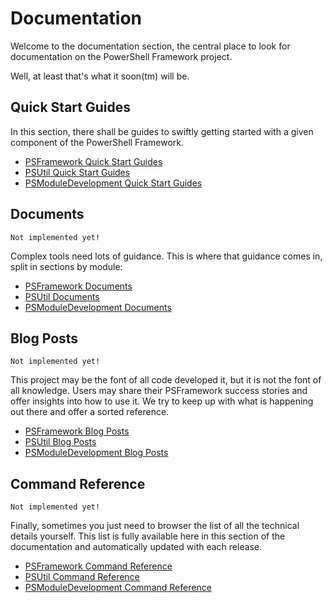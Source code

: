 # Documentation

Welcome to the documentation section, the central place to look for documentation on the PowerShell Framework project.

Well, at least that's what it soon(tm) will be.

## Quick Start Guides

In this section, there shall be guides to swiftly getting started with a given component of the PowerShell Framework.

 - [PSFramework Quick Start Guides](http://psframework.org/documentation/quickstart/psframework.html)
 - [PSUtil Quick Start Guides](http://psframework.org/documentation/quickstart/psutil.html)
 - [PSModuleDevelopment Quick Start Guides](http://psframework.org/documentation/quickstart/psmoduledevelopment.html)

## Documents

```
Not implemented yet!
```

Complex tools need lots of guidance. This is where that guidance comes in, split in sections by module:

 - [PSFramework Documents](http://psframework.org/documentation/documents/psframework.html)
 - [PSUtil Documents](http://psframework.org/documentation/documents/psutil.html)
 - [PSModuleDevelopment Documents](http://psframework.org/documentation/documents/psmoduledevelopment.html)

## Blog Posts

```
Not implemented yet!
```

This project may be the font of all code developed it, but it is not the font of all knowledge. Users may share their PSFramework success stories and offer insights into how to use it. We try to keep up with what is happening out there and offer a sorted reference.

 - [PSFramework Blog Posts](http://psframework.org/documentation/blog/psframework.html)
 - [PSUtil Blog Posts](http://psframework.org/documentation/blog/psutil.html)
 - [PSModuleDevelopment Blog Posts](http://psframework.org/documentation/blog/psmoduledevelopment.html)

## Command Reference

```
Not implemented yet!
```

Finally, sometimes you just need to browser the list of all the technical details yourself. This list is fully available here in this section of the documentation and automatically updated with each release.

 - [PSFramework Command Reference](http://psframework.org/documentation/commands/PSFramework.html)
 - [PSUtil Command Reference](http://psframework.org/documentation/commands/PSUtil.html)
 - [PSModuleDevelopment Command Reference](http://psframework.org/documentation/commands/PSModuleDevelopment.html)
